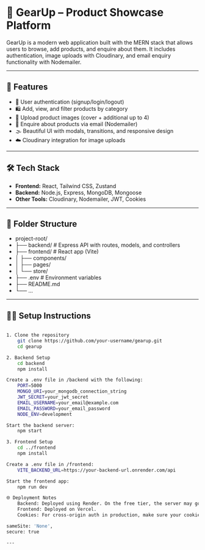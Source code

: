 # 🧥 GearUp – Product Showcase Platform

GearUp is a modern web application built with the MERN stack that allows users to browse, add products, and enquire about them. It includes authentication, image uploads with Cloudinary, and email enquiry functionality with Nodemailer.

---

## 🚀 Features

- 👤 User authentication (signup/login/logout)  
- 🛍️ Add, view, and filter products by category  
- 📸 Upload product images (cover + additional up to 4)  
- 📧 Enquire about products via email (Nodemailer)  
- 🌫️ Beautiful UI with modals, transitions, and responsive design  
- ☁️ Cloudinary integration for image uploads  

---

## 🛠️ Tech Stack

- **Frontend:** React, Tailwind CSS, Zustand  
- **Backend:** Node.js, Express, MongoDB, Mongoose  
- **Other Tools:** Cloudinary, Nodemailer, JWT, Cookies  

---

## 📂 Folder Structure

- project-root/
- ├── backend/ # Express API with routes, models, and controllers
- ├── frontend/ # React app (Vite)
- │ ├── components/
- │ ├── pages/
- │ └── store/
- ├── .env # Environment variables
- ├── README.md
- └── ...

---

## 🧑‍💻 Setup Instructions
```bash

1. Clone the repository
    git clone https://github.com/your-username/gearup.git
    cd gearup

2. Backend Setup
    cd backend
    npm install

Create a .env file in /backend with the following:
    PORT=5000
    MONGO_URI=your_mongodb_connection_string
    JWT_SECRET=your_jwt_secret
    EMAIL_USERNAME=your_email@example.com
    EMAIL_PASSWORD=your_email_password
    NODE_ENV=development

Start the backend server:
    npm start

3. Frontend Setup
    cd ../frontend
    npm install

Create a .env file in /frontend:
    VITE_BACKEND_URL=https://your-backend-url.onrender.com/api

Start the frontend app:
    npm run dev

🌐 Deployment Notes
    Backend: Deployed using Render. On the free tier, the server may go idle. First request after inactivity might take 30–60 seconds to respond.
    Frontend: Deployed on Vercel.
    Cookies: For cross-origin auth in production, make sure your cookies use:

sameSite: 'None',
secure: true

---
